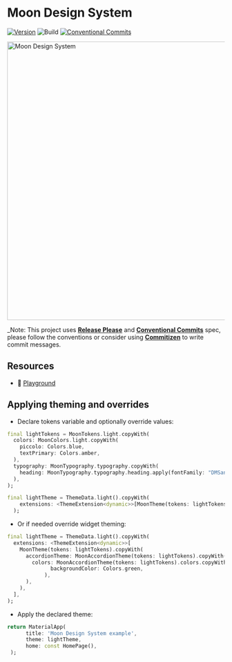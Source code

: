 # Moon Design System

[![Version](https://img.shields.io/pub/v/moon_design.svg)](https://pub.dev/packages/moon_design) ![Build](https://github.com/coingaming/moon_flutter/actions/workflows/analyze_and_test.yml/badge.svg) [![Conventional Commits](https://img.shields.io/badge/Conventional%20Commits-1.0.0-%23FE5196?logo=conventionalcommits&logoColor=white)](https://conventionalcommits.org)

<img width="644" alt="Moon Design System" src="https://user-images.githubusercontent.com/232199/133601344-e63bd62f-dd0f-47a1-9d1e-b5cb065e5a90.png">

\_Note: This project uses **[Release Please](https://github.com/googleapis/release-please)** and **[Conventional Commits](https://www.conventionalcommits.org/en/v1.0.0/)** spec, please follow the conventions or consider using **[Commitizen](https://github.com/commitizen/cz-cli)**
to write commit messages.

## Resources

- 📱 [Playground](https://flutter.moon.io)

## Applying theming and overrides

- Declare tokens variable and optionally override values:

```dart
final lightTokens = MoonTokens.light.copyWith(
  colors: MoonColors.light.copyWith(
    piccolo: Colors.blue,
    textPrimary: Colors.amber,
  ),
  typography: MoonTypography.typography.copyWith(
    heading: MoonTypography.typography.heading.apply(fontFamily: "DMSans"),
  ),
);

final lightTheme = ThemeData.light().copyWith(
    extensions: <ThemeExtension<dynamic>>[MoonTheme(tokens: lightTokens)],
  );
```

- Or if needed override widget theming:

```dart
final lightTheme = ThemeData.light().copyWith(
  extensions: <ThemeExtension<dynamic>>[
    MoonTheme(tokens: lightTokens).copyWith(
      accordionTheme: MoonAccordionTheme(tokens: lightTokens).copyWith(
        colors: MoonAccordionTheme(tokens: lightTokens).colors.copyWith(
              backgroundColor: Colors.green,
            ),
      ),
    ),
  ],
);
```

- Apply the declared theme:

```dart
return MaterialApp(
      title: 'Moon Design System example',
      theme: lightTheme,
      home: const HomePage(),
 );
```
